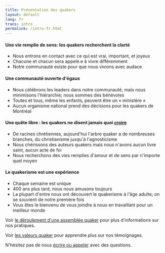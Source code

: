 ```yaml
---
title: Présentation des quakers
layout: default
lang: fr
trans: intro
permalink: /intro-fr.html
---
```

#### <i class="fab fa-fly fa-fw fa-2x color-1-light-text down_a_bit"></i> Une vie remplie de sens: les quakers recherchent la clarté
  * Nous entrons en contact avec ce qui est vrai, important, et joyeux
  * Chacune et chacun sera appelé.e à vivre différemment
  * Notre communauté existe pour que nous vivions avec audace

#### <i class="fas fa-arrows-alt-h fa-lg fa-fw fa-2x color-1-text down_a_bit"></i> Une communauté ouverte d'égaux
  * Nous célébrons les leaders dans notre communauté, mais nous minimisons l'hiérarchie; nous sommes des bénévoles
  * Toutes et tous, même les enfants, peuvent être un « ministère »
  * Aucun organisme national prend des décisions pour les quakers de Montréal

#### <i class="fas fa-road fa-lg fa-fw fa-2x color-1-dark-text down_a_bit"></i> Une quête libre : les quakers ne disent jamais quoi [croire](/temoignages.html) 
  * De racines chrétiennes, aujourd'hui l'arbre quaker a de nombreuses branches, du christianisme jusqu'à l'agnosticisme
  * Nous chérissons des auteurs quakers mais nous n'avons aucun livre saint, aucun acte de foi
  * Nous recherchons des vies remplies d'amour et de sens par n'importe quel moyen

#### <i class="fas fa-vial fa-lg fa-fw fa-2x color-1-light-text down_a_bit"></i> Le quakerisme est une expérience
  * Chaque semaine est unique
  * 400 ans plus tard, nous nous amusons toujours
  * La plupart d'entre nous ont découvert le quakerisme à l'âge adulte; on se souvient de notre première fois
  * Vous êtes le bienvenu de vous joindre à nous en travaillant pour un meilleur monde

Voir [le déroulement d'une assemblée quaker](/a_propos.html) pour plus d'informations sur nos pratiques.

Voir [les valeurs quaker](/temoignages.html) pour apprendre plus sur nos témoignages.

N'hésitez pas de nous [écrire ou appeler](/contact-fr.html) avec des questions.
